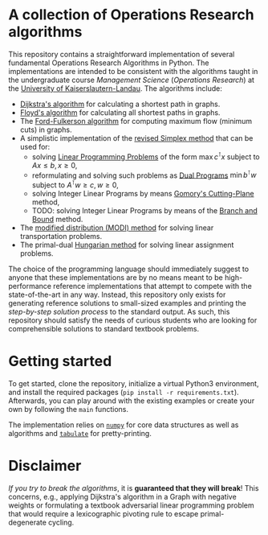 # A collection of Operations Research algorithms

This repository contains a straightforward implementation of several fundamental Operations Research Algorithms in Python.
The implementations are intended to be consistent with the algorithms taught in the undergraduate course *Management Science* (*Operations Research*) at the [University of Kaiserslautern-Landau](https://en.wikipedia.org/wiki/University_of_Kaiserslautern-Landau).
The algorithms include:
* [Dijkstra's algorithm](https://en.wikipedia.org/wiki/Dijkstra%27s_algorithm) for calculating a shortest path in graphs.
* [Floyd's algorithm](https://en.wikipedia.org/wiki/Floyd%E2%80%93Warshall_algorithm) for calculating all shortest paths in graphs.
* The [Ford-Fulkerson algorithm](https://en.wikipedia.org/wiki/Ford%E2%80%93Fulkerson_algorithm) for computing maximum flow (minimum cuts) in graphs.
* A simplistic implementation of the [revised Simplex method](https://en.wikipedia.org/wiki/Revised_simplex_method) that can be used for:
  * solving [Linear Programming Problems](https://en.wikipedia.org/wiki/Linear_programming) of the form $\max c^\intercal x$ subject to $Ax \leq b, x\geq 0$,
  * reformulating and solving such problems as [Dual Programs](https://en.wikipedia.org/wiki/Dual_linear_program) $\min b^\intercal w$ subject to $A^\intercal w \geq c, w \geq 0$,
  * solving Integer Linear Programs by means [Gomory's Cutting-Plane](https://en.wikipedia.org/wiki/Cutting-plane_method) method,
  * TODO: solving Integer Linear Programs by means of the [Branch and Bound](https://en.wikipedia.org/wiki/Branch_and_bound) method.
* The [modified distribution (MODI) method](https://de.wikipedia.org/wiki/Transportproblem) for solving linear transportation problems.
* The primal-dual [Hungarian method](https://en.wikipedia.org/wiki/Hungarian_algorithm) for solving linear assignment problems.

The choice of the programming language should immediately suggest to anyone that these implementations are by no means meant to be high-performance reference implementations that attempt to compete with the state-of-the-art in any way.
Instead, this repository only exists for generating reference solutions to small-sized examples and printing the *step-by-step solution process* to the standard output.
As such, this repository should satisfy the needs of curious students who are looking for comprehensible solutions to standard textbook problems.

# Getting started

To get started, clone the repository, initialize a virtual Python3 environment, and install the required packages (`pip install -r requirements.txt`).
Afterwards, you can play around with the existing examples or create your own by following the `main` functions.

The implementation relies on [`numpy`](https://numpy.org/) for core data structures as well as algorithms and [`tabulate`](https://pypi.org/project/tabulate/) for pretty-printing.

# Disclaimer
*If you try to break the algorithms*, it is **guaranteed that they will break**!
This concerns, e.g., applying Dijkstra's algorithm in a Graph with negative weights or formulating a textbook adversarial linear programming problem that would require a lexicographic pivoting rule to escape primal-degenerate cycling.
